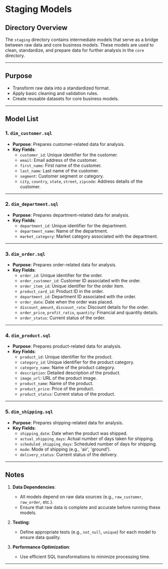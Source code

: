 # **Staging Models**

## **Directory Overview**
The `staging` directory contains intermediate models that serve as a bridge between raw data and core business models. These models are used to clean, standardize, and prepare data for further analysis in the `core` directory.

---

## **Purpose**
- Transform raw data into a standardized format.
- Apply basic cleaning and validation rules.
- Create reusable datasets for core business models.

---

## **Model List**

### 1. **`dim_customer.sql`**
- **Purpose**: Prepares customer-related data for analysis.
- **Key Fields**:
  - `customer_id`: Unique identifier for the customer.
  - `email`: Email address of the customer.
  - `first_name`: First name of the customer.
  - `last_name`: Last name of the customer.
  - `segment`: Customer segment or category.
  - `city`, `country`, `state`, `street`, `zipcode`: Address details of the customer.

---

### 2. **`dim_department.sql`**
- **Purpose**: Prepares department-related data for analysis.
- **Key Fields**:
  - `department_id`: Unique identifier for the department.
  - `department_name`: Name of the department.
  - `market_category`: Market category associated with the department.

---

### 3. **`dim_order.sql`**
- **Purpose**: Prepares order-related data for analysis.
- **Key Fields**:
  - `order_id`: Unique identifier for the order.
  - `order_customer_id`: Customer ID associated with the order.
  - `order_item_id`: Unique identifier for the order item.
  - `product_card_id`: Product ID in the order.
  - `department_id`: Department ID associated with the order.
  - `order_date`: Date when the order was placed.
  - `discount_amount`, `discount_rate`: Discount details for the order.
  - `order_price`, `profit_ratio`, `quantity`: Financial and quantity details.
  - `order_status`: Current status of the order.

---

### 4. **`dim_product.sql`**
- **Purpose**: Prepares product-related data for analysis.
- **Key Fields**:
  - `product_id`: Unique identifier for the product.
  - `category_id`: Unique identifier for the product category.
  - `category_name`: Name of the product category.
  - `description`: Detailed description of the product.
  - `image_url`: URL of the product image.
  - `product_name`: Name of the product.
  - `product_price`: Price of the product.
  - `product_status`: Current status of the product.

---

### 5. **`dim_shipping.sql`**
- **Purpose**: Prepares shipping-related data for analysis.
- **Key Fields**:
  - `shipping_date`: Date when the product was shipped.
  - `actual_shipping_days`: Actual number of days taken for shipping.
  - `scheduled_shipping_days`: Scheduled number of days for shipping.
  - `mode`: Mode of shipping (e.g., 'air', 'ground').
  - `delivery_status`: Current status of the delivery.

---

## **Notes**
1. **Data Dependencies**:
   - All models depend on raw data sources (e.g., `raw_customer`, `raw_order`, etc.).
   - Ensure that raw data is complete and accurate before running these models.

2. **Testing**:
   - Define appropriate tests (e.g., `not_null`, `unique`) for each model to ensure data quality.

3. **Performance Optimization**:
   - Use efficient SQL transformations to minimize processing time.

---